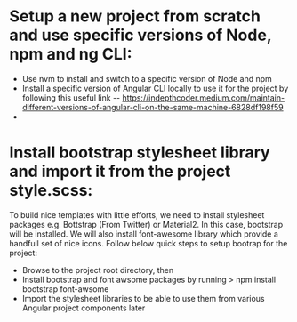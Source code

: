 # Setup a new project from scratch and use specific versions of Node, npm and ng CLI:

  - Use nvm to install and switch to a specific version of Node and npm
  - Install a specific version of Angular CLI locally to use it for the project by following this useful link -- https://indepthcoder.medium.com/maintain-different-versions-of-angular-cli-on-the-same-machine-6828df198f59
  - 

# Install bootstrap stylesheet library and import it from the project style.scss:
  
  To build nice templates with little efforts, we need to install stylesheet packages e.g. Bottstrap (From Twitter) or Material2. In this case, bootstrap will be installed. We will also install font-awesome library which provide a handfull set of nice icons.
  Follow below quick steps to setup bootrap for the project:

  - Browse to the project root directory, then
  - Install bootstrap and font awsome packages by running > npm install bootstrap font-awsome
  - Import the stylesheet libraries to be able to use them from various Angular project components later
